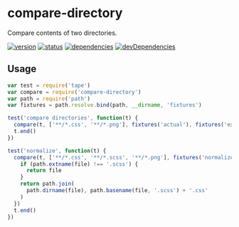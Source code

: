 # compare-directory
Compare contents of two directories.

[![version](https://img.shields.io/npm/v/compare-directory.svg)](https://www.npmjs.org/package/compare-directory)
[![status](https://travis-ci.org/zoubin/compare-directory.svg?branch=master)](https://travis-ci.org/zoubin/compare-directory)
[![dependencies](https://david-dm.org/zoubin/compare-directory.svg)](https://david-dm.org/zoubin/compare-directory)
[![devDependencies](https://david-dm.org/zoubin/compare-directory/dev-status.svg)](https://david-dm.org/zoubin/compare-directory#info=devDependencies)


## Usage

```javascript
var test = require('tape')
var compare = require('compare-directory')
var path = require('path')
var fixtures = path.resolve.bind(path, __dirname, 'fixtures')

test('compare directories', function(t) {
  compare(t, ['**/*.css', '**/*.png'], fixtures('actual'), fixtures('expected'))
  t.end()
})

test('normalize', function(t) {
  compare(t, ['**/*.css', '**/*.scss', '**/*.png'], fixtures('normalize'), fixtures('expected'), function (file) {
    if (path.extname(file) !== '.scss') {
      return file
    }
    return path.join(
      path.dirname(file), path.basename(file, '.scss') + '.css'
    )
  })
  t.end()
})

```

